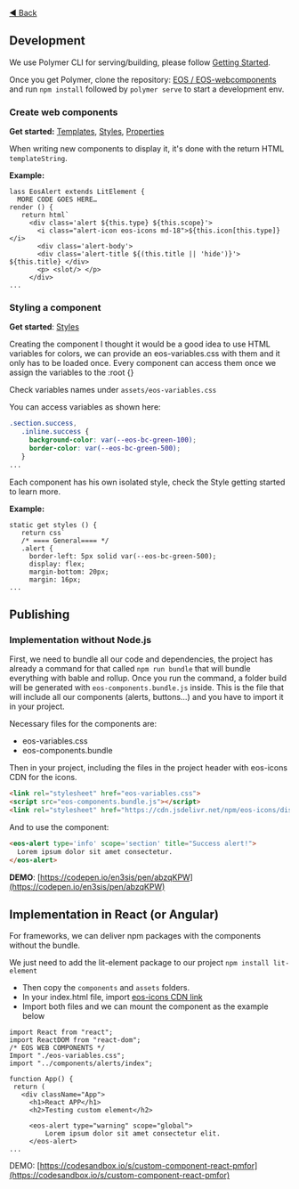 [◀️ Back](https://github.com/EOS-uiux-Solutions/wiki)

## Development
We use Polymer CLI for serving/building, please follow [Getting Started](https://lit-element.polymer-project.org/guide/start). 

Once you get Polymer, clone the repository: [EOS / EOS-webcomponents](https://github.com/EOS-uiux-Solutions/eos-webcomponents) and run `npm install` followed by `polymer serve` to start a development env.

### Create web components
**Get started:** [Templates](https://lit-element.polymer-project.org/guide/templates), [Styles](https://lit-element.polymer-project.org/guide/styles), [Properties](https://lit-element.polymer-project.org/guide/properties)

When writing new components to display it, it's done with the return HTML `templateString`.

**Example:**
```
lass EosAlert extends LitElement {
  MORE CODE GOES HERE…
render () {
   return html`
     <div class='alert ${this.type} ${this.scope}'>
       <i class="alert-icon eos-icons md-18">${this.icon[this.type]}</i>
       <div class='alert-body'>
       <div class='alert-title ${(this.title || 'hide')}'> ${this.title} </div>
       <p> <slot/> </p>
     </div> 
...

```

### Styling a component
**Get started**: [Styles](https://lit-element.polymer-project.org/guide/styles)

Creating the component I thought it would be a good idea to use HTML variables for colors, we can provide an eos-variables.css with them and it only has to be loaded once. Every component can access them once we assign the variables to the :root {}

Check variables names under `assets/eos-variables.css`

You can access variables as shown here:
```css
.section.success,
   .inline.success {
     background-color: var(--eos-bc-green-100);
     border-color: var(--eos-bc-green-500);
   }
...

```
Each component has his own isolated style, check the Style getting started to learn more. 

**Example:**
```
static get styles () {
   return css`
   /* ==== General==== */
   .alert {
     border-left: 5px solid var(--eos-bc-green-500);
     display: flex;
     margin-bottom: 20px;
     margin: 16px;
...

```


## Publishing
### Implementation without Node.js

First, we need to bundle all our code and dependencies, the project has already a command for that called `npm run bundle` that will bundle everything with bable and rollup.
Once you run the command, a folder build will be generated with `eos-components.bundle.js` inside. This is the file that will include all our components (alerts, buttons…) and you have to import it in your project.

Necessary files for the components are: 
- eos-variables.css 
- eos-components.bundle

Then in your project, including the files in the project header with eos-icons CDN for the icons.

```html
<link rel="stylesheet" href="eos-variables.css">
<script src="eos-components.bundle.js"></script>
<link rel="stylesheet" href="https://cdn.jsdelivr.net/npm/eos-icons/dist/extended/css/eos-icons-extended.css" />

```

And to use the component:
```html
<eos-alert type='info' scope='section' title="Success alert!">
  Lorem ipsum dolor sit amet consectetur.
</eos-alert>
```

**DEMO**: [https://codepen.io/en3sis/pen/abzqKPW](https://codepen.io/en3sis/pen/abzqKPW)


## Implementation in React (or Angular)
For frameworks, we can deliver npm packages with the components without the bundle.

We just need to add the lit-element package to our project `npm install lit-element`
- Then copy the `components` and `assets` folders.
- In your index.html file, import [eos-icons CDN link ](https://cdn.jsdelivr.net/npm/eos-icons/dist/extended/css/eos-icons-extended.css)
- Import both files and we can mount the component as the example below
```
import React from "react";
import ReactDOM from "react-dom";
/* EOS WEB COMPONENTS */
Import "./eos-variables.css";
import "../components/alerts/index";
 
function App() {
 return (
   <div className="App">
     <h1>React APP</h1>
     <h2>Testing custom element</h2>
 
     <eos-alert type="warning" scope="global">
         Lorem ipsum dolor sit amet consectetur elit. 
     </eos-alert>
...

```

DEMO:  [https://codesandbox.io/s/custom-component-react-pmfor](https://codesandbox.io/s/custom-component-react-pmfor)
